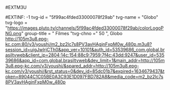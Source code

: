 #EXTM3U  

#EXTINF: -1 tvg-id = "5f99ac4fded33000078f29ab" tvg-name = "Globo" tvg-logo = "https://images.pluto.tv/channels/5f99ac4fded33000078f29ab/colorLogoPNG.png" group-title = " Filmes "tvg-chno =" 50 ", Globo
http://105m3u8.epg-kc.com:80/v3/youshi/m2_bz2lc7s8PV3avHAgjnFxpM0w_480p.m3u8?session_id=uigJwlrjCTh0&app_ver=10101&auth_id=53539686_com.global.brasiltvweb&client_ip=2804:14c:154:88c9:7959:7f4c:43dd:9247&user_id=53539686&app_id=com.global.brasiltvweb&dev_limit=1&main_addr=http://105m3u8.epg-kc.com/v3/youshi/&spared_addr=http://105m3u8.epg-kc.com/v3/youshi/&rst_status=0&dev_id=85dc01b7&expired=1634679437&token=89044C1C05BE0A3C93E1D097FBD782A8&media_code=m2_bz2lc7s8PV3avHAgjnFxpM0w_480p
